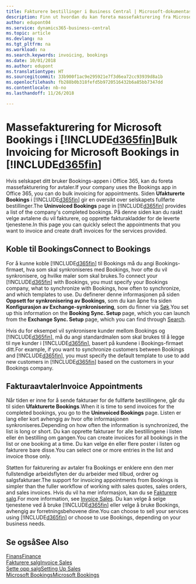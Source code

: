 ```yaml
---
title: Fakturere bestillinger i Business Central | Microsoft-dokumentasjon
description: Finn ut hvordan du kan foreta massefakturering fra Microsoft Bookings i Business Central.
author: edupont04
ms.service: dynamics365-business-central
ms.topic: article
ms.devlang: na
ms.tgt_pltfrm: na
ms.workload: na
ms.search.keywords: invoicing, bookings
ms.date: 10/01/2018
ms.author: edupont
ms.translationtype: HT
ms.sourcegitcommit: 33b900f1ac9e295921e7f3d6ea72cc93939d8a1b
ms.openlocfilehash: fb288b0b318fefd5b9720516432b6a85bb7347dd
ms.contentlocale: nb-no
ms.lasthandoff: 11/26/2018

---
```

# <a name="bulk-invoicing-for-microsoft-bookings-in-included365finincludesd365finmdmd"></a><span data-ttu-id="5b0d2-103">Massefakturering for Microsoft Bookings i [!INCLUDE[d365fin](includes/d365fin_md.md)]</span><span class="sxs-lookup"><span data-stu-id="5b0d2-103">Bulk Invoicing for Microsoft Bookings in [!INCLUDE[d365fin](includes/d365fin_md.md)]</span></span>
<span data-ttu-id="5b0d2-104">Hvis selskapet ditt bruker Bookings-appen i Office 365, kan du foreta massefakturering for avtaler.</span><span class="sxs-lookup"><span data-stu-id="5b0d2-104">If your company uses the Bookings app in Office 365, you can do bulk invoicing for appointments.</span></span> <span data-ttu-id="5b0d2-105">Siden **Ufakturerte Bookings** i [!INCLUDE[d365fin](includes/d365fin_md.md)] gir en oversikt over selskapets fullførte bestillinger.</span><span class="sxs-lookup"><span data-stu-id="5b0d2-105">The **Uninvoiced Bookings** page in [!INCLUDE[d365fin](includes/d365fin_md.md)] provides a list of the company's completed bookings.</span></span> <span data-ttu-id="5b0d2-106">På denne siden kan du raskt velge avtalene du vil fakturere, og opprette fakturakladder for de leverte tjenestene.</span><span class="sxs-lookup"><span data-stu-id="5b0d2-106">In this page you can quickly select the appointments that you want to invoice and create draft invoices for the services provided.</span></span>  

## <a name="connect-to-bookings"></a><span data-ttu-id="5b0d2-107">Koble til Bookings</span><span class="sxs-lookup"><span data-stu-id="5b0d2-107">Connect to Bookings</span></span>
<span data-ttu-id="5b0d2-108">For å kunne koble [!INCLUDE[d365fin](includes/d365fin_md.md)] til Bookings må du angi Bookings-firmaet, hva som skal synkroniseres med Bookings, hvor ofte du vil synkronisere, og hvilke maler som skal brukes.</span><span class="sxs-lookup"><span data-stu-id="5b0d2-108">To connect your [!INCLUDE[d365fin](includes/d365fin_md.md)] with Bookings, you must specify your Bookings company, what to synchronize with Bookings, how often to synchronize, and which templates to use.</span></span> <span data-ttu-id="5b0d2-109">Du definerer denne informasjonen på siden **Oppsett for synkronisering av Bookings**, som du kan åpne fra siden **Konfigurasjon av Exchange-synkronisering**, som du finner via [Søk](ui-search.md).</span><span class="sxs-lookup"><span data-stu-id="5b0d2-109">You set up this information on the **Booking Sync. Setup** page, which you can launch from the **Exchange Sync. Setup** page, which you can find through [Search](ui-search.md).</span></span>  

<span data-ttu-id="5b0d2-110">Hvis du for eksempel vil synkronisere kunder mellom Bookings og [!INCLUDE[d365fin](includes/d365fin_md.md)], må du angi standardmalen som skal brukes til å legge til nye kunder i [!INCLUDE[d365fin](includes/d365fin_md.md)], basert på kundene i Bookings-firmaet ditt.</span><span class="sxs-lookup"><span data-stu-id="5b0d2-110">For example, if you want to synchronize customers between Bookings and [!INCLUDE[d365fin](includes/d365fin_md.md)], you must specify the default template to use to add new customers in [!INCLUDE[d365fin](includes/d365fin_md.md)] based on the customers in your Bookings company.</span></span>  

## <a name="invoice-appointments"></a><span data-ttu-id="5b0d2-111">Fakturaavtaler</span><span class="sxs-lookup"><span data-stu-id="5b0d2-111">Invoice Appointments</span></span>
<span data-ttu-id="5b0d2-112">Når tiden er inne for å sende fakturaer for de fullførte bestillingene, går du til siden **Ufakturerte Bookings**.</span><span class="sxs-lookup"><span data-stu-id="5b0d2-112">When it is time to send invoices for the completed bookings, you go to the **Uninvoiced Bookings** page.</span></span> <span data-ttu-id="5b0d2-113">Listen er lang eller kort avhengig av hvor ofte informasjonen synkroniseres.</span><span class="sxs-lookup"><span data-stu-id="5b0d2-113">Depending on how often the information is synchronized, the list is long or short.</span></span> <span data-ttu-id="5b0d2-114">Du kan opprette fakturaer for alle bestillingene i listen eller én bestilling om gangen.</span><span class="sxs-lookup"><span data-stu-id="5b0d2-114">You can create invoices for all bookings in the list or one booking at a time.</span></span> <span data-ttu-id="5b0d2-115">Du kan velge én eller flere poster i listen og fakturere bare disse.</span><span class="sxs-lookup"><span data-stu-id="5b0d2-115">You can select one or more entries in the list and invoice those only.</span></span>  

<span data-ttu-id="5b0d2-116">Støtten for fakturering av avtaler fra Bookings er enklere enn den mer fullstendige arbeidsflyten der du arbeider med tilbud, ordrer og salgsfakturaer.</span><span class="sxs-lookup"><span data-stu-id="5b0d2-116">The support for invoicing appointments from Bookings is simpler than the fuller workflow of working with sales quotes, sales orders, and sales invoices.</span></span> <span data-ttu-id="5b0d2-117">Hvis du vil ha mer informasjon, kan du se [Fakturere salg](sales-how-invoice-sales.md).</span><span class="sxs-lookup"><span data-stu-id="5b0d2-117">For more information, see [Invoice Sales](sales-how-invoice-sales.md).</span></span> <span data-ttu-id="5b0d2-118">Du kan velge å selge tjenestene ved å bruke [!INCLUDE[d365fin](includes/d365fin_md.md)] eller velge å bruke Bookings, avhengig av forretningsbehovene dine.</span><span class="sxs-lookup"><span data-stu-id="5b0d2-118">You can choose to sell your services using [!INCLUDE[d365fin](includes/d365fin_md.md)] or choose to use Bookings, depending on your business needs.</span></span>  

## <a name="see-also"></a><span data-ttu-id="5b0d2-119">Se også</span><span class="sxs-lookup"><span data-stu-id="5b0d2-119">See Also</span></span>
[<span data-ttu-id="5b0d2-120">Finans</span><span class="sxs-lookup"><span data-stu-id="5b0d2-120">Finance</span></span>](finance.md)  
[<span data-ttu-id="5b0d2-121">Fakturere salg</span><span class="sxs-lookup"><span data-stu-id="5b0d2-121">Invoice Sales</span></span>](sales-how-invoice-sales.md)  
[<span data-ttu-id="5b0d2-122">Sette opp salg</span><span class="sxs-lookup"><span data-stu-id="5b0d2-122">Setting Up Sales</span></span>](sales-setup-sales.md)  
[<span data-ttu-id="5b0d2-123">Microsoft Bookings</span><span class="sxs-lookup"><span data-stu-id="5b0d2-123">Microsoft Bookings</span></span>](https://products.office.com/en-us/business/scheduling-and-booking-app)  

